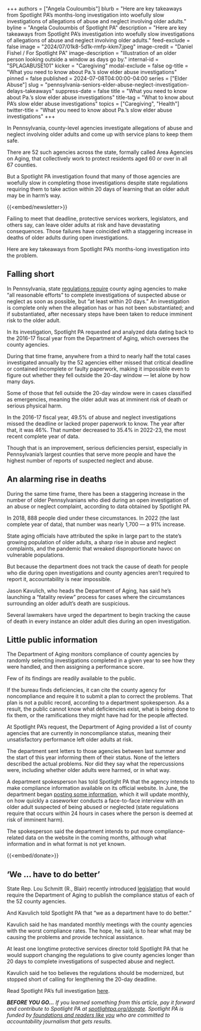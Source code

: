 +++
authors = ["Angela Couloumbis"]
blurb = "Here are key takeaways from Spotlight PA’s months-long investigation into woefully slow investigations of allegations of abuse and neglect involving older adults."
byline = "Angela Couloumbis of Spotlight PA"
description = "Here are key takeaways from Spotlight PA’s investigation into woefully slow investigations of allegations of abuse and neglect involving older adults."
feed-exclude = false
image = "2024/07/01k8-5d1k-rmfp-kkm7.jpeg"
image-credit = "Daniel Fishel / For Spotlight PA"
image-description = "Illustration of an older person looking outside a window as days go by."
internal-id = "SPLAGABUSE101"
kicker = "Caregiving"
modal-exclude = false
og-title = "What you need to know about Pa.’s slow elder abuse investigations"
pinned = false
published = 2024-07-08T04:00:00-04:00
series = ["Elder Abuse"]
slug = "pennsylvania-seniors-elder-abuse-neglect-investigation-delays-takeaways"
suppress-date = false
title = "What you need to know about Pa.’s slow elder abuse investigations"
title-tag = "What to know about PA’s slow elder abuse investigations"
topics = ["Caregiving", "Health"]
twitter-title = "What you need to know about Pa.’s slow elder abuse investigations"
+++

In Pennsylvania, county-level agencies investigate allegations of abuse and neglect involving older adults and come up with service plans to keep them safe.

There are 52 such agencies across the state, formally called Area Agencies on Aging, that collectively work to protect residents aged 60 or over in all 67 counties.

But a Spotlight PA investigation found that many of those agencies are woefully slow in completing those investigations despite state regulations requiring them to take action within 20 days of learning that an older adult may be in harm’s way.

{{<embed/newsletter>}}

Failing to meet that deadline, protective services workers, legislators, and others say, can leave older adults at risk and have devastating consequences. Those failures have coincided with a staggering increase in deaths of older adults during open investigations.

Here are key takeaways from Spotlight PA’s months-long investigation into the problem.

## Falling short

In Pennsylvania, state <a href="https://www.pacodeandbulletin.gov/secure/pacode/data/006/chapter15/s15.42.html#:~:text=(d)%20Completing%20investigations%20of%20reports.%20The%20agency,of%20a%20report%20of%20need%20for%20protective">regulations require</a> county aging agencies to make “all reasonable efforts” to complete investigations of suspected abuse or neglect as soon as possible, but “at least within 20 days.” An investigation is complete only when the allegation has or has not been substantiated; and if substantiated, after necessary steps have been taken to reduce imminent risk to the older adult.

In its investigation, Spotlight PA requested and analyzed data dating back to the 2016-17 fiscal year from the Department of Aging, which oversees the county agencies.

During that time frame, anywhere from a third to nearly half the total cases investigated annually by the 52 agencies either missed that critical deadline or contained incomplete or faulty paperwork, making it impossible even to figure out whether they fell outside the 20-day window — let alone by how many days.

Some of those that fell outside the 20-day window were in cases classified as emergencies, meaning the older adult was at imminent risk of death or serious physical harm.

In the 2016-17 fiscal year, 49.5% of abuse and neglect investigations missed the deadline or lacked proper paperwork to know. The year after that, it was 46%. That number decreased to 35.4% in 2022-23, the most recent complete year of data.

Though that is an improvement, serious deficiencies persist, especially in Pennsylvania’s largest counties that serve more people and have the highest number of reports of suspected neglect and abuse.

## An alarming rise in deaths

During the same time frame, there has been a staggering increase in the number of older Pennsylvanians who died during an open investigation of an abuse or neglect complaint, according to data obtained by Spotlight PA.

In 2018, 888 people died under these circumstances. In 2022 (the last complete year of data), that number was nearly 1,700 — a 91% increase.

State aging officials have attributed the spike in large part to the state’s growing population of older adults, a sharp rise in abuse and neglect complaints, and the pandemic that wreaked disproportionate havoc on vulnerable populations.

But because the department does not track the cause of death for people who die during open investigations and county agencies aren’t required to report it, accountability is near impossible.

Jason Kavulich, who heads the Department of Aging, has said he’s launching a “fatality review” process for cases where the circumstances surrounding an older adult’s death are suspicious.

Several lawmakers have urged the department to begin tracking the cause of death in every instance an older adult dies during an open investigation.

## Little public information

The Department of Aging monitors compliance of county agencies by randomly selecting investigations completed in a given year to see how they were handled, and then assigning a performance score.

Few of its findings are readily available to the public.

If the bureau finds deficiencies, it can cite the county agency for noncompliance and require it to submit a plan to correct the problems. That plan is not a public record, according to a department spokesperson. As a result, the public cannot know what deficiencies exist, what is being done to fix them, or the ramifications they might have had for the people affected.

At Spotlight PA’s request, the Department of Aging provided a list of county agencies that are currently in noncompliance status, meaning their unsatisfactory performance left older adults at risk.

The department sent letters to those agencies between last summer and the start of this year informing them of their status. None of the letters described the actual problems. Nor did they say what the repercussions were, including whether older adults were harmed, or in what way.

A department spokesperson has told Spotlight PA that the agency intends to make compliance information available on its official website. In June, the department began <a href="https://www.aging.pa.gov/organization/advocacy-and-protection/Documents/AAA%20F2F%20Compliance%20FY2324%20-%20060724.pdf">posting some </a><u>information</u>, which it will update monthly, on how quickly a caseworker conducts a face-to-face interview with an older adult suspected of being abused or neglected (state regulations require that occurs within 24 hours in cases where the person is deemed at risk of imminent harm).

The spokesperson said the department intends to put more compliance-related data on the website in the coming months, although what information and in what format is not yet known.

{{<embed/donate>}}

## ‘We … have to do better’

State Rep. Lou Schmitt (R., Blair) recently introduced <a href="https://www.legis.state.pa.us/cfdocs/billInfo/billInfo.cfm?sYear=2023&amp;sInd=0&amp;body=H&amp;type=B&amp;bn=2319">legislation</a> that would require the Department of Aging to publish the compliance status of each of the 52 county agencies.

And Kavulich told Spotlight PA that “we as a department have to do better.”

Kavulich said he has mandated monthly meetings with the county agencies with the worst compliance rates. The hope, he said, is to hear what may be causing the problems and provide technical assistance.

At least one longtime protective services director told Spotlight PA that he would support changing the regulations to give county agencies longer than 20 days to complete investigations of suspected abuse and neglect.

Kavulich said he too believes the regulations should be modernized, but stopped short of calling for lengthening the 20-day deadline.

Read Spotlight PA’s full investigation <a href="https://www.spotlightpa.org/news/2024/07/pennsylvania-seniors-elder-abuse-neglect-investigation-delays/">here</a>.

<strong><em>BEFORE YOU GO…</em></strong><em> If you learned something from this article, pay it forward and contribute to Spotlight PA at </em><a href="https://www.spotlightpa.org/donate"><em>spotlightpa.org/donate</em></a><em>. Spotlight PA is funded by</em><a href="https://www.spotlightpa.org/support"><em> foundations and readers like you</em></a><em> who are committed to accountability journalism that gets results.</em>

